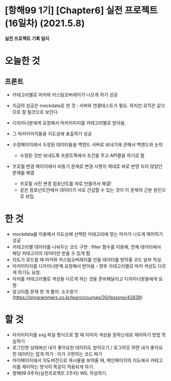 # [항해99 1기] [Chapter6] 실전 프로젝트 (16일차) (2021.5.8)


**실전 프로젝트 기록 일지**


# 오늘한 것

## 프론트

* 카테고리별로 마커와 커스텀오버레이가 나오게 하기 성공 

* 지금의 성공은 mockdata로 한 것 : 서버와 연결테스트가 필요. 하지만 로직은 같으므로 잘 될것으로 보인다.

* 디자이너분에게 요청해서 마커이미지를 카테고리별로 받아옴.

* 그 마커이미지들을 지도상에 표출하기 성공

* 수정페이지에서 수정된 데이터들을 백엔드 서버로 보내기에 관해서 백엔드와 논의
  * 수정된 것만 보내도록 프론트쪽에서 조건을 주고 API콜을 하기로 함

* 프로필 변경 페이지에서 비동기 문제로 변경 사항이 제대로 바로 반영 되지 않았던 문제를 해결
  * 프로필 사진 변경 컴포넌트를 따로 만들어서 해결!
  * 같은 컴포넌트안에서 데이터가 서로 간섭할 수 있는 것이 이 문제의 근본 원인으로 보임.
  
  
# 한 것
  
  * mockdata를 이용해서 지도상에 선택한 카테고리에 맞는 마커가 나오게 제어하기 성공
  * 카테고리별 데이터를 나눠두는 코드 구현 : filter 함수를 이용해, 전체 데이터에서 해당 카테고리의 데이터만 받을 수 있게 함. 
  * 지도가 로드될 때 마커와 커스텀오버레이를 만들 데이터를 받아올 코드 일부 작성. 
  * 마커이미지를 디자이너분께 요청해서 받아옴 - 향후 카테고리별로 마커 색상도 다르게 하기도 요청.
  * 마커를 카테고리별로 색상을 다르게 하는 것을 준비해달라고 디자이너분들에게 요청
  * 알고리즘 문제 한 개 풀이: 소수찾기(https://programmers.co.kr/learn/courses/30/lessons/42839)
  
# 할 것
  * 마커이미지를 svg 파일 형식으로 할 때 이미지 색상을 원하는데로 제어하기 방법 학습하기
  * 로그인한 상태에선 내가 좋아요한 데이터도 받아오기 / 로그아웃 하면 내가 좋아요한 데이터는 없게 하기 : 이거 구현하는 코드 짜기
  * 마이페이지에서 지도버전으로 게시물을 보여줄 때, 메인페이지의 지도에서 카테고리를 제어하는 방식이 똑같이 적용되게 하기.
  * 항해99 9주차(실전프로젝트 2주차) WIL 작성하기.
  

